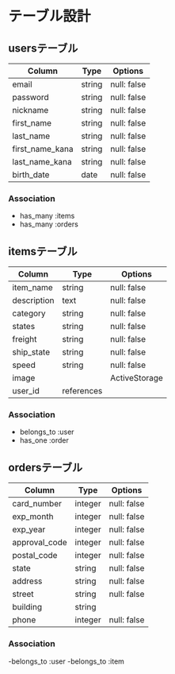 # テーブル設計

## usersテーブル

| Column          | Type   | Options     |
| --------------- | ------ | ----------- |
| email           | string | null: false |
| password        | string | null: false |
| nickname        | string | null: false |
| first_name      | string | null: false |
| last_name       | string | null: false |
| first_name_kana | string | null: false |
| last_name_kana  | string | null: false |
| birth_date      | date   | null: false |
### Association
- has_many :items
- has_many :orders


## itemsテーブル
| Column      | Type       | Options       |
| ----------- | ---------- | ------------- |
| item_name   | string     | null: false   |
| description | text       | null: false   |
| category    | string     | null: false   |
| states      | string     | null: false   |
| freight     | string     | null: false   |
| ship_state  | string     | null: false   |
| speed       | string     | null: false   |
| image       |            | ActiveStorage |
| user_id     | references |               |

### Association
- belongs_to :user
- has_one :order

## ordersテーブル
| Column        | Type    | Options     |
| ------------- | ------- | ----------- |
| card_number   | integer | null: false |
| exp_month     | integer | null: false |
| exp_year      | integer | null: false |
| approval_code | integer | null: false |
| postal_code   | integer | null: false |
| state         | string  | null: false |
| address       | string  | null: false |
| street        | string  | null: false |
| building      | string  |             |
| phone         | integer | null: false |
### Association
-belongs_to :user
-belongs_to :item